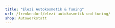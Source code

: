 ```yaml
---
title: "Elezi Autokosmetik & Tuning"
url: /frenkendorf/elezi-autokosmetik-und-tuning/
shop: Autowerkstatt
---
```

